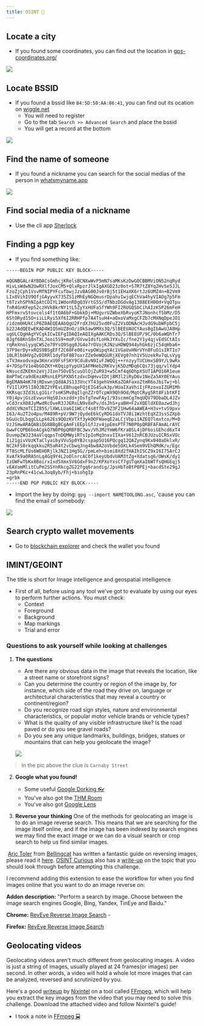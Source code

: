 ```yaml
---
title: OSINT 👻
---
```

## Locate a city

- If you found some coordinates, you can find out the location in [gps-coordinates.org/](https://gps-coordinates.org/)

![](Pasted%20image%2020240425155902.png)

## Locate BSSID

- If you found a bssid like `B4:5D:50:AA:86:41`, you can find out its ocation on [wiggle.net](https://www.wigle.net/)
	- You will need to register
	- Go to the tab `Search >> Advanced Search` and place the bssid
	- You will get a record at the bottom

![](Pasted%20image%2020240425161529.png)

## Find the name of someone

- If you found a nickname you can search for the social medias of the person in [whatsmyname.app](https://whatsmyname.app/)

![](Pasted%20image%2020240426001520.png)

## Find social media of a nickname

- Use the cli app [Sherlock](https://github.com/sherlock-project/sherlock)

## Finding a pgp key

- If you find something like:

```shell
-----BEGIN PGP PUBLIC KEY BLOCK-----

mQGNBGALrAYBDACsGmhcjKRelsBCNXwWvP5mN7saMKsKzDwGOCBBMViON52nqRyd
HivLsWdwN2UwRXlfJoxCM5+QlxRpzrJlkIgAXGD23z0ot+S7R7tZ8Yq2HvSe5JJL
FzoZjCph1VsvMfNIPYFcufbwjJzvBAG00Js0rBj5t1EHaXK6rtJz6UMZ4n+B2Vm9
LIx8VihIU9QfjGAyyvX735ZS1zMhEyNGQmusrDpahvIwjqEChVa4hyVIAOg7p5Fm
t6TzxhSPhNIpAtCDIYL1WdonRDgQ3VrtG5S/dTNbzDGdvAg13B8EEH00d+VqOTpu
fnR4GnKFep52czHVkBkrNY1tL5ZyYxHUFaSfYWh9FI2RUGQSbCihAIzKSP26mFeH
HPFmxrvStovcols4f1tOA6bF+GbkkDj+MUgvrUZWbeXbRvyoKTJNonhcf5bMz/D5
6StORyd15O+iiLLRyi5Xf6I2RRHPfp7A4TsuH4+aOxoVaMxgCFZb7cMXNqDpeJO1
/idzm0HUkCiP6Z0AEQEAAbQgU2FrdXJhU25vd0FuZ2VsODNAcHJvdG9ubWFpbC5j
b22JAdQEEwEKAD4WIQSmUZ8nO/iOkSaw9MXs3Q/SlBEEUAUCYAusBgIbAwUJA8Hp
ugULCQgHAgYVCgkICwIEFgIDAQIeAQIXgAAKCRDs3Q/SlBEEUP/9C/0b6aWQhTr7
0Jgf68KnS8nTXLJeoi5S9+moP/GVvw1dsfLoHkJYXuIc/fne2Y1y4qjvEdSCtAIs
rqReXnolyyqCWS2e70YsQ9Sgg0JG4o7rOVojKJNzuHDWQ944yhGk6zjC54qHba6+
37F9erDy+xRQS9BSgEFf2C60Fe00i+vpOWipqYAc1VGaUxHNrVYn8FuO1sIRTIo7
10LRlbUHVgZvDIRRl1dyFbF8B7oxrZZe9eWQGURjXEVg07nh1V5UzekRv7qLsVyg
sTV3mxodvxgw3KmrxU9FsFSKY9Cdu8vN9IvFJWQQj++rnzyyTUCUmxSB9Y/L9wRx
4+7DSpfV1e4bGOZKY+KQqipYypUX1AFMHeb2RKVvjK5DzMDq6CQs73jqq/vlYdp4
kNsucdZKEKn2eVjJIon75OvE5cusOlOjZuR93+w5Cmf4q6DhpXSUT1APO16R1eue
8mPTmCra9dEmzAMsnLEPSPXN5tzdxcDqHvvIDtj8M3l2iRyD6v1NeZa5AY0EYAus
BgEMAN4mK70jRDxwnjQd8AJS133VncYT43gehVmkKaZOAFaxoZtmR6oJbiTwj+bl
fV1IlXP5lI8OJBZ2YPEvLEBhuqeFQjEIG4Suk3p/HUaIXaVhiIjFRzoxoIZGM1Mh
XKRsqc3Zd3LLg1Gir7smKSMv8qIlgnZZrOTcpWX9Qh9Od/MqtCRyg5Rt8FibtKFI
Y0j4pvjGszEvwurHqS0Jxxzdd+jOsfgTewFAy1/93scmmCg7mqUQV79DbaDL4JZv
vCd3rxX08JyMwdRcOveR3JJERsLN9v8xPv/dsJhS+yaBH+F2vXQEldXEOazwdJhj
ddXCVNzmTCIZ85S/lXWLLUa6I1WCcf4s8ffDv9Z3F21Hw64aAWEA+H3v+tvS9pxv
I63/4u2T2o4pu/M489R+pV/9W7jQydeE6kCyRDG1doTVJBi1WzhtEqXZ3ssSZXpb
bGuUcDLbqgCLLpk62Es9QQzKVTXf3ykOOFWaeqE2aLCjVbpi1AZEQ7lmxtco/M+D
VzJSmwARAQABiQG8BBgBCgAmFiEEplGfJzv4jpEmsPTF7N0P0pQRBFAFAmALrAYC
GwwFCQPB6boACgkQ7N0P0pQRBFBC3wv/VhJMzYmW6fKraBSL4jDF6oiGEhcd6xT4
DuvmpZWJ234aVlqqpsTnDQMWyiRTsIpIoMq3nxvIIXa+V612nRCBJUzuICRSxVOc
Ii21givVUzKTaClyaibyVVuSp0YBJcspap5U16PQcgq12QAZynq9Kx040aDklxR/
NC2kFS0rkqqkku2R5aR4t2vCbwqJng4bw8A2oVbde5OXLk4Sem9VEhQMdK/v/Egc
FT8ScMLfUs6WEHORjlkJNZ11Hg5G//pmLeh+bimi8Xd2fHAIhISCZ9xI6I75ArCJ
XvAfk9a0RASnLq4Gq9Y4L2oDlnrcAC0f1keyUbdvUAM3tZg+Xdatsg6/OWsK/dy1
IzGWFwTbKx8Boirx1xd5XmxSV6GdxF9n2/KPXoYxsCf7gUTqmXaI6WTfsQHGEqj5
vEAVomMlitCuPm2SSYnRkcgZG22fgq6randig/JpsHbToBtP0PEj+bacdSte29gJ
23pRnPKc+41cwL3oq8yb/Fhj+biohgIp
=grbk
-----END PGP PUBLIC KEY BLOCK-----
```

- Import the key by doing: `gpg --import NAMETOOLONG.asc`, 'cause you can find the email of somebody:

![](Pasted%20image%2020240426001953.png)

## Search crypto wallet movements

- Go to [blockchain explorer](https://www.blockchain.com/explorer/search?search=bc1qyk79fcp9hd5kreprce89tkh4wrtl8avt4l67qa) and check the wallet you found

## IMINT/GEOINT

The title is short for Image intelligence and geospatial intelligence

- First of all, before using any tool we've got to evaluate by using our eyes to perform further actions. You must check:
	- Context
	- Foreground
	- Background
	- Map markings
	- Trial and error

### Questions to ask yourself while looking at challenges

1. **The questions**
	- Are there any obvious data in the image that reveals the location, like a street name or storefront signs?
	- Can you determine the country or region of the image by, for instance, which side of the road they drive on, language or architectural characteristics that may reveal a country or continent/region?
	- Do you recognize road sign styles, nature and environmental characteristics, or popular motor vehicle brands or vehicle types?
	- What is the quality of any visible infrastructure like? Is the road paved or do you see gravel roads?
	- Do you see any unique landmarks, buildings, bridges, statues or mountains that can help you geolocate the image?

	![](Pasted%20image%2020240426205652.png)

> In the pic above the clue is `Carnaby Street`

2. **Google what you found!**
	- Some useful  [Google Dorking 👓](google_dorking.md)
	- You've also got the [THM Room](https://tryhackme.com/r/room/googledorking)
	- You've also got [Google Lens](https://www.google.com/?authuser=0)

3. **Reverse your thinking**
One of the methods for geolocating an image is to do an image reverse search. This means that we are searching for the image itself online, and if the image has been indexed by search engines we may find the exact image or we can do a visual search or crop search to help us find similar images. 

 [Aric Toler](https://twitter.com/AricToler) from [Bellingcat](https://www.bellingcat.com/) has written a fantastic guide on reversing images, please read it [here](https://www.bellingcat.com/resources/how-tos/2019/12/26/guide-to-using-reverse-image-search-for-investigations/). [OSINT Curious](https://osintcurio.us/) also has a [write-up](https://osintcurio.us/2020/04/12/tips-and-tricks-on-reverse-image-searches/) on the topic that you should look through before attempting this challenge. 

I recommend adding this extension to ease the workflow for when you find images online that you want to do an image reverse on:

**Addon description:** "Perform a search by image. Choose between the image search engines Google, Bing, Yandex, TinEye and Baidu."

**Chrome:** [RevEye Reverse Image Search](https://chrome.google.com/webstore/search/RevEye%20Reverse%20Image%20Search?hl=no) - 

**Firefox:** [RevEye Reverse Image Search](https://addons.mozilla.org/nb-NO/firefox/addon/reveye-ris/)
## Geolocating videos

Geolocating videos aren't much different from geolocating images. A video is just a string of images, usually played at 24 frames(or images) per second. In other words, a video will hold a whole lot more images that can be analyzed, reversed and scrutinized by you.   

Here's a good [writeup](https://nixintel.info/osint-tools/using-ffmpeg-to-grab-stills-and-audio-for-osint/) by [Nixintel](https://twitter.com/nixintel) on a tool called [FFmpeg](https://ffmpeg.org/), which will help you extract the key images from the video that you may need to solve this challenge. Download the attached video and follow Nixintel's guide!

- I took a note in [FFmpeg 🚍](FFmpeg.md)

